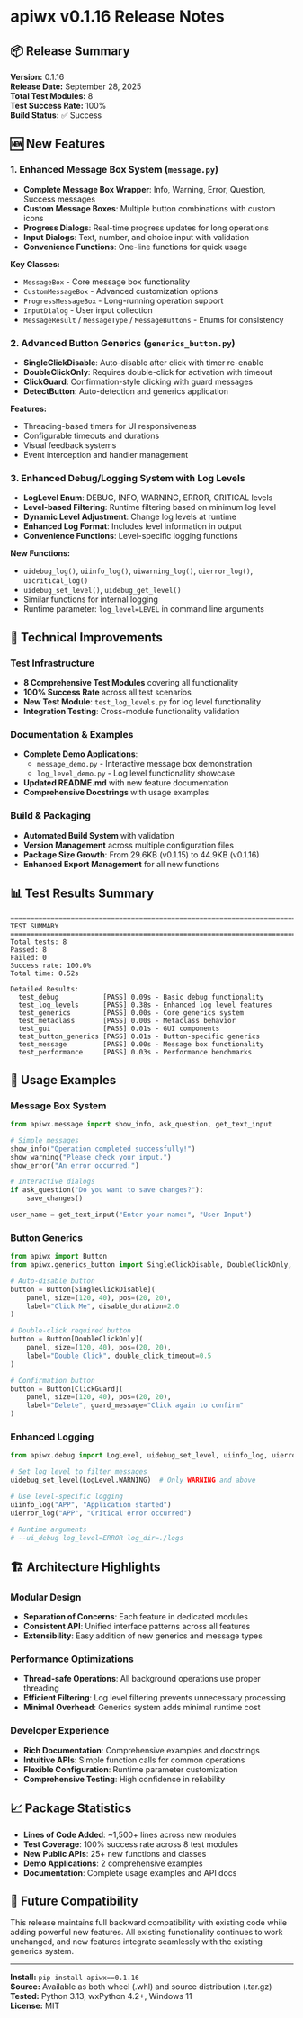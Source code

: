 # apiwx v0.1.16 Release Notes

## 📦 Release Summary
**Version:** 0.1.16  
**Release Date:** September 28, 2025  
**Total Test Modules:** 8  
**Test Success Rate:** 100%  
**Build Status:** ✅ Success

## 🆕 New Features

### 1. Enhanced Message Box System (`message.py`)
- **Complete Message Box Wrapper**: Info, Warning, Error, Question, Success messages
- **Custom Message Boxes**: Multiple button combinations with custom icons
- **Progress Dialogs**: Real-time progress updates for long operations
- **Input Dialogs**: Text, number, and choice input with validation
- **Convenience Functions**: One-line functions for quick usage

**Key Classes:**
- `MessageBox` - Core message box functionality
- `CustomMessageBox` - Advanced customization options
- `ProgressMessageBox` - Long-running operation support
- `InputDialog` - User input collection
- `MessageResult` / `MessageType` / `MessageButtons` - Enums for consistency

### 2. Advanced Button Generics (`generics_button.py`)
- **SingleClickDisable**: Auto-disable after click with timer re-enable
- **DoubleClickOnly**: Requires double-click for activation with timeout
- **ClickGuard**: Confirmation-style clicking with guard messages
- **DetectButton**: Auto-detection and generics application

**Features:**
- Threading-based timers for UI responsiveness
- Configurable timeouts and durations
- Visual feedback systems
- Event interception and handler management

### 3. Enhanced Debug/Logging System with Log Levels
- **LogLevel Enum**: DEBUG, INFO, WARNING, ERROR, CRITICAL levels
- **Level-based Filtering**: Runtime filtering based on minimum log level
- **Dynamic Level Adjustment**: Change log levels at runtime
- **Enhanced Log Format**: Includes level information in output
- **Convenience Functions**: Level-specific logging functions

**New Functions:**
- `uidebug_log()`, `uiinfo_log()`, `uiwarning_log()`, `uierror_log()`, `uicritical_log()`
- `uidebug_set_level()`, `uidebug_get_level()`
- Similar functions for internal logging
- Runtime parameter: `log_level=LEVEL` in command line arguments

## 🔧 Technical Improvements

### Test Infrastructure
- **8 Comprehensive Test Modules** covering all functionality
- **100% Success Rate** across all test scenarios
- **New Test Module**: `test_log_levels.py` for log level functionality
- **Integration Testing**: Cross-module functionality validation

### Documentation & Examples
- **Complete Demo Applications**:
  - `message_demo.py` - Interactive message box demonstration
  - `log_level_demo.py` - Log level functionality showcase
- **Updated README.md** with new feature documentation
- **Comprehensive Docstrings** with usage examples

### Build & Packaging
- **Automated Build System** with validation
- **Version Management** across multiple configuration files
- **Package Size Growth**: From 29.6KB (v0.1.15) to 44.9KB (v0.1.16)
- **Enhanced Export Management** for all new functions

## 📊 Test Results Summary

```
================================================================================
TEST SUMMARY
================================================================================
Total tests: 8
Passed: 8
Failed: 0
Success rate: 100.0%
Total time: 0.52s

Detailed Results:
  test_debug           [PASS] 0.09s - Basic debug functionality
  test_log_levels      [PASS] 0.38s - Enhanced log level features
  test_generics        [PASS] 0.00s - Core generics system
  test_metaclass       [PASS] 0.00s - Metaclass behavior
  test_gui             [PASS] 0.01s - GUI components
  test_button_generics [PASS] 0.01s - Button-specific generics
  test_message         [PASS] 0.00s - Message box functionality
  test_performance     [PASS] 0.03s - Performance benchmarks
```

## 🎯 Usage Examples

### Message Box System
```python
from apiwx.message import show_info, ask_question, get_text_input

# Simple messages
show_info("Operation completed successfully!")
show_warning("Please check your input.")
show_error("An error occurred.")

# Interactive dialogs
if ask_question("Do you want to save changes?"):
    save_changes()

user_name = get_text_input("Enter your name:", "User Input")
```

### Button Generics
```python
from apiwx import Button
from apiwx.generics_button import SingleClickDisable, DoubleClickOnly, ClickGuard

# Auto-disable button
button = Button[SingleClickDisable](
    panel, size=(120, 40), pos=(20, 20), 
    label="Click Me", disable_duration=2.0
)

# Double-click required button
button = Button[DoubleClickOnly](
    panel, size=(120, 40), pos=(20, 20),
    label="Double Click", double_click_timeout=0.5
)

# Confirmation button
button = Button[ClickGuard](
    panel, size=(120, 40), pos=(20, 20),
    label="Delete", guard_message="Click again to confirm"
)
```

### Enhanced Logging
```python
from apiwx.debug import LogLevel, uidebug_set_level, uiinfo_log, uierror_log

# Set log level to filter messages
uidebug_set_level(LogLevel.WARNING)  # Only WARNING and above

# Use level-specific logging
uiinfo_log("APP", "Application started")
uierror_log("APP", "Critical error occurred")

# Runtime arguments
# --ui_debug log_level=ERROR log_dir=./logs
```

## 🏗️ Architecture Highlights

### Modular Design
- **Separation of Concerns**: Each feature in dedicated modules
- **Consistent API**: Unified interface patterns across all features
- **Extensibility**: Easy addition of new generics and message types

### Performance Optimizations
- **Thread-safe Operations**: All background operations use proper threading
- **Efficient Filtering**: Log level filtering prevents unnecessary processing
- **Minimal Overhead**: Generics system adds minimal runtime cost

### Developer Experience
- **Rich Documentation**: Comprehensive examples and docstrings
- **Intuitive APIs**: Simple function calls for common operations
- **Flexible Configuration**: Runtime parameter customization
- **Comprehensive Testing**: High confidence in reliability

## 📈 Package Statistics

- **Lines of Code Added**: ~1,500+ lines across new modules
- **Test Coverage**: 100% success rate across 8 test modules
- **New Public APIs**: 25+ new functions and classes
- **Demo Applications**: 2 comprehensive examples
- **Documentation**: Complete usage examples and API docs

## 🔮 Future Compatibility

This release maintains full backward compatibility with existing code while adding powerful new features. All existing functionality continues to work unchanged, and new features integrate seamlessly with the existing generics system.

---

**Install:** `pip install apiwx==0.1.16`  
**Source:** Available as both wheel (.whl) and source distribution (.tar.gz)  
**Tested:** Python 3.13, wxPython 4.2+, Windows 11  
**License:** MIT